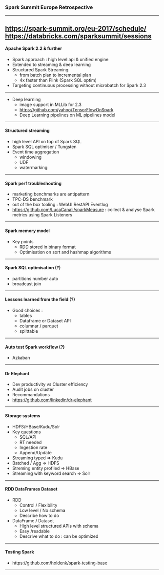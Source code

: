 ### Spark Summit Europe Retrospective
---
https://spark-summit.org/eu-2017/schedule/
https://databricks.com/sparksummit/sessions
---
#### Apache Spark 2.2 & further
* Spark approach : high level api & unified engine
* Extended to streaming & deep learning
* Structured Spark Streaming 
  * from batch plan to incremental plan
  * 4x faster than Flink (Spark SQL optim)
* Targeting continuous processing without microbatch for Spark 2.3
---
* Deep learning 
  * image support in MLLib for 2.3
  * https://github.com/yahoo/TensorFlowOnSpark
  * Deep Learning pipelines on ML pipelines model
---
#### Structured streaming
* high level API on top of Spark SQL
* Spark SQL optimiser / Tungsten
* Event time aggregation
  * windowing
  * UDF
  * watermarking
---
#### Spark perf troubleshooting
* marketing benchmarks are antipattern
* TPC-DS benchmark
* out of the box tooling : WebUI RestAPI Eventlog
* https://github.com/LucaCanali/sparkMeasure : collect & analyse Spark metrics using Spark Listeners
---
#### Spark memory model
* Key points
  * RDD stored in binary format
  * Optimisation on sort and hashmap algorithms
---
#### Spark SQL optimisation (?)
* partitions number auto
* broadcast join
---
#### Lessons learned from the field (?)
* Good choices :
  * tables
  * Dataframe or Dataset API
  * columnar / parquet
  * splittable
---
#### Auto test Spark workflow (?)
* Azkaban
---
#### Dr Elephant
* Dev productivity vs Cluster efficiency
* Audit jobs on cluster
* Recommandations
* https://github.com/linkedin/dr-elephant
---
#### Storage systems
* HDFS/HBase/Kudu/Solr
* Key questions
  * SQL/API
  * RT needed
  * Ingestion rate
  * Append/Update
* Streaming typed => Kudu
* Batched / Agg => HDFS
* Streming entity profiled => HBase
* Streaming with keyword search => Solr
---
#### RDD DataFrames Dataset
* RDD
  * Control / Flexibility 
  * Low level / No schema
  * Describe how to do 
* DataFrame / Dataset
  * High level structured APIs with schema
  * Easy /readable
  * Descrive what to do : can be optimized
---
#### Testing Spark
* https://github.com/holdenk/spark-testing-base
---

